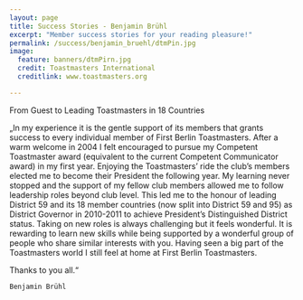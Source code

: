 ```yaml
---
layout: page
title: Success Stories - Benjamin Brühl
excerpt: "Member success stories for your reading pleasure!"
permalink: /success/benjamin_bruehl/dtmPin.jpg
image:
  feature: banners/dtmPirn.jpg
  credit: Toastmasters International 
  creditlink: www.toastmasters.org 

---
```


From Guest to Leading Toastmasters in 18 Countries
       
„In my experience it is the gentle support of its members that grants success to every individual member of First Berlin Toastmasters. After a warm welcome in 2004 I felt encouraged to pursue my Competent Toastmaster award (equivalent to the current Competent Communicator award) in my first year. Enjoying the Toastmasters’ ride the club’s members elected me to become their President the following year. My learning never stopped and the support of my fellow club members allowed me to follow leadership roles beyond club level. This led me to the honour of leading District 59 and its 18 member countries (now split into District 59 and 95) as District Governor in 2010-2011 to achieve President’s Distinguished District status. Taking on new roles is always challenging but it feels wonderful. It is rewarding to learn new skills while being supported by a wonderful group of people who share similar interests with you. Having seen a big part of the Toastmasters world I still feel at home at First Berlin Toastmasters. 

Thanks to you all.“

	Benjamin Brühl

